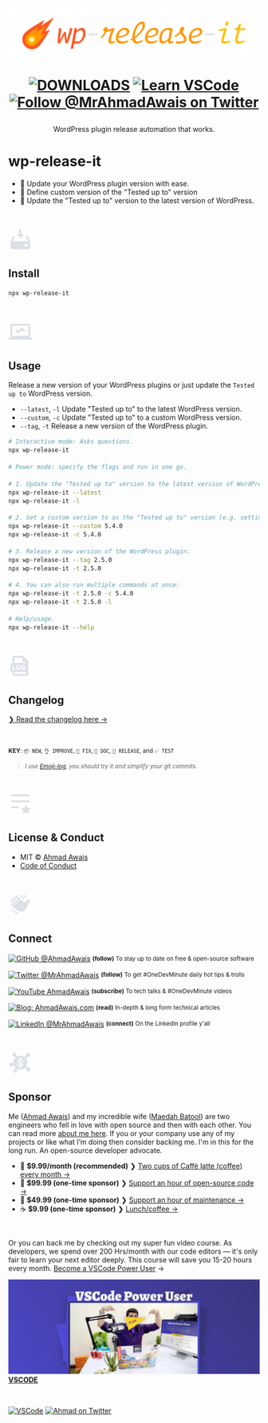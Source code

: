 <h1 align="center">
    <a href="https://github.com/ahmadawais/wp-release-it">
        <img src="./.github/logo.png" alt="wp-release-it" width="750px" />
    </a>
    <br>

[![DOWNLOADS](https://img.shields.io/npm/dt/wp-release-it?label=DOWNLOADS%20%20❯&colorA=FF5722&colorB=FF5722&style=flat)](https://www.npmjs.com/package/wp-release-it) [![Learn VSCode](https://img.shields.io/badge/-VSCODE.pro%20%E2%86%92-gray.svg?colorB=FF5722&style=flat)](https://VSCode.pro/?utm_source=GitHubFOSS)
[![Follow @MrAhmadAwais on Twitter](https://img.shields.io/badge/FOLLOW%20@MRAHMADAWAIS%20%E2%86%92-gray.svg?colorA=FF5722&colorB=FF5722&style=flat)](https://twitter.com/mrahmadawais/)

</h1>


<p align="center">
WordPress plugin release automation that works.
</p>

# wp-release-it

- 🚀 Update your WordPress plugin version with ease.
- 🤯 Define custom version of the "Tested up to" version
- 🤖 Update the "Tested up to" version to the latest version of WordPress.

<br>

[![📟](https://raw.githubusercontent.com/ahmadawais/stuff/master/images/git/install.png)](./../../)

## Install

```sh
npx wp-release-it
```

<br>

[![⚙️](https://raw.githubusercontent.com/ahmadawais/stuff/master/images/git/usage.png)](./../../)

## Usage

Release a new version of your WordPress plugins or just update the `Tested up to` WordPress version.

- `--latest`, `-l` Update "Tested up to" to the latest WordPress version.
- `--custom`, `-c` Update "Tested up to" to a custom WordPress version.
- `--tag`,    `-t` Release a new version of the WordPress plugin.

```sh
# Interactive mode: Asks questions.
npx wp-release-it

# Power mode: specify the flags and run in one go.

# 1. Update the "Tested up to" version to the latest version of WordPress.
npx wp-release-it --latest
npx wp-release-it -l

# 2. Set a custom version to as the "Tested up to" version (e.g. setting 5.4.0 before its release).
npx wp-release-it --custom 5.4.0
npx wp-release-it -c 5.4.0

# 3. Release a new version of the WordPress plugin.
npx wp-release-it --tag 2.5.0
npx wp-release-it -t 2.5.0

# 4. You can also run multiple commands at once:
npx wp-release-it -t 2.5.0 -c 5.4.0
npx wp-release-it -t 2.5.0 -l

# Help/usage.
npx wp-release-it --help
```

<br>

[![📝](https://raw.githubusercontent.com/ahmadawais/stuff/master/images/git/log.png)](changelog.md)

## Changelog

[❯ Read the changelog here →](changelog.md)

<br>

<small>**KEY**: `📦 NEW`, `👌 IMPROVE`, `🐛 FIX`, `📖 DOC`, `🚀 RELEASE`, and `✅ TEST`

> _I use [Emoji-log](https://github.com/ahmadawais/Emoji-Log), you should try it and simplify your git commits._

</small>

<br>

[![📃](https://raw.githubusercontent.com/ahmadawais/stuff/master/images/git/license.png)](./../../)

## License & Conduct

- MIT © [Ahmad Awais](https://twitter.com/MrAhmadAwais/)
- [Code of Conduct](code-of-conduct.md)

<br>

[![🙌](https://raw.githubusercontent.com/ahmadawais/stuff/master/images/git/connect.png)](./../../)

## Connect

<div align="left">
    <p><a href="https://github.com/ahmadawais"><img alt="GitHub @AhmadAwais" align="center" src="https://img.shields.io/badge/GITHUB-gray.svg?colorB=6cc644&colorA=6cc644&style=flat" /></a>&nbsp;<small><strong>(follow)</strong> To stay up to date on free & open-source software</small></p>
    <p><a href="https://twitter.com/MrAhmadAwais/"><img alt="Twitter @MrAhmadAwais" align="center" src="https://img.shields.io/badge/TWITTER-gray.svg?colorB=1da1f2&colorA=1da1f2&style=flat" /></a>&nbsp;<small><strong>(follow)</strong> To get #OneDevMinute daily hot tips & trolls</small></p>
    <p><a href="https://www.youtube.com/AhmadAwais"><img alt="YouTube AhmadAwais" align="center" src="https://img.shields.io/badge/YOUTUBE-gray.svg?colorB=ff0000&colorA=ff0000&style=flat" /></a>&nbsp;<small><strong>(subscribe)</strong> To tech talks & #OneDevMinute videos</small></p>
    <p><a href="https://AhmadAwais.com/"><img alt="Blog: AhmadAwais.com" align="center" src="https://img.shields.io/badge/MY%20BLOG-gray.svg?colorB=4D2AFF&colorA=4D2AFF&style=flat" /></a>&nbsp;<small><strong>(read)</strong> In-depth & long form technical articles</small></p>
    <p><a href="https://www.linkedin.com/in/MrAhmadAwais/"><img alt="LinkedIn @MrAhmadAwais" align="center" src="https://img.shields.io/badge/LINKEDIN-gray.svg?colorB=0077b5&colorA=0077b5&style=flat" /></a>&nbsp;<small><strong>(connect)</strong> On the LinkedIn profile y'all</small></p>
</div>

<br>

[![👌](https://raw.githubusercontent.com/ahmadawais/stuff/master/images/git/sponsor.png)](./../../)

## Sponsor

Me ([Ahmad Awais](https://twitter.com/mrahmadawais/)) and my incredible wife ([Maedah Batool](https://twitter.com/MaedahBatool/)) are two engineers who fell in love with open source and then with each other. You can read more [about me here](https://ahmadawais.com/about). If you or your company use any of my projects or like what I’m doing then consider backing me. I'm in this for the long run. An open-source developer advocate.

- 🌟  **$9.99/month (recommended)** ❯ [Two cups of Caffè latte (coffee) every month →](https://pay.paddle.com/checkout/540217)
- 🚀  **$99.99 (one-time sponsor)** ❯ [Support an hour of open-source code →](https://pay.paddle.com/checkout/515568)
- 🔰  **$49.99 (one-time sponsor)** ❯ [Support an hour of maintenance →](https://pay.paddle.com/checkout/527253)
- ☕️  **$9.99 (one-time sponsor)** ❯ [Lunch/coffee →](https://pay.paddle.com/checkout/527254)

<br>

Or you can back me by checking out my super fun video course. As developers, we spend over 200 Hrs/month with our code editors — it's only fair to learn your next editor deeply. This course will save you 15-20 hours every month.  <a href="https://vscode.pro/?utm_source=GitHubFOSS" target="_blank">Become a VSCode Power User</a> →</p>

<a href="https://vscode.pro/?utm_source=GitHubFOSS" target="_blank"><img src="https://raw.githubusercontent.com/ahmadawais/stuff/master/images/vscodepro/VSCode.jpeg" /><br><strong>VSCODE</strong></a>

<br>

[![VSCode](https://img.shields.io/badge/-VSCode.pro%20%E2%86%92-gray.svg?colorB=4D2AFF&style=flat)](https://VSCode.pro/?utm_source=GitHubFOSS)
[![Ahmad on Twitter](https://img.shields.io/twitter/follow/mrahmadawais.svg?style=social&label=Follow%20@MrAhmadAwais)](https://twitter.com/mrahmadawais/)
